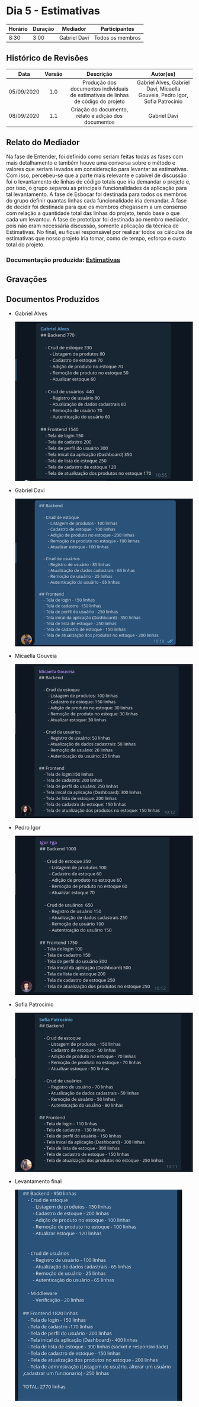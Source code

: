 # Dia 5 - Estimativas

| Horário | Duração | Mediador     | Participantes    |
| ------- | ------- | ------------ | ---------------- |
| 8:30    | 3:00    | Gabriel Davi | Todos os membros |

## Histórico de Revisões

|    Data    | Versão |                                     Descrição                                     |                                  Autor(es)                                  |
| :--------: | :----: | :-------------------------------------------------------------------------------: | :-------------------------------------------------------------------------: |
| 05/09/2020 |  1.0   | Produção dos documentos individuais de estimativas de linhas de código do projeto | Gabriel Alves, Gabriel Davi, Micaella Gouveia, Pedro Igor, Sofia Patrocínio |
| 08/09/2020 |  1.1   |               Criação do documento, relato e adição dos documentos                |                                Gabriel Davi                                 |

## Relato do Mediador

Na fase de Entender, foi definido como seriam feitas todas as fases com mais detalhamento e também houve uma conversa sobre o método e valores que seriam levados em consideração para levantar as estimativas. Com isso, percebeu-se que a parte mais relevante e cabível de discussão foi o levantamento de linhas de código totais que iria demandar o projeto e, por isso, o grupo separou as principais funcionalidades da aplicação para tal levantamento. A fase de Esboçar foi destinada para todos os membros do grupo definir quantas linhas cada funcionalidade iria demandar. A fase de decidir foi destinada para que os membros chegassem a um consenso com relação a quantidade total das linhas do projeto, tendo base o que cada um levantou. A fase de prototipar foi destinada ao membro mediador, pois não eram necessária discussão, somente aplicação da técnica de Estimativas.
No final, eu fiquei responsável por realizar todos os cálculos de estimativas que nosso projeto iria tomar, como de tempo, esforço e custo total do projeto.

### Documentação produzida: [Estimativas](Project/Evaluation.md)

## Gravações

## Documentos Produzidos

- Gabriel Alves

  ![gabriel alves](../assets/designSprint/estimativas/estimativasGabrielAlves.png)

- Gabriel Davi

  ![gabriel davi](../assets/designSprint/estimativas/estimativasGabrielDavi.png)

- Micaella Gouveia

  ![micaella gouveia](../assets/designSprint/estimativas/estimativasMicaella.png)

- Pedro Igor

  ![pedro](../assets/designSprint/estimativas/estimativasIgor.png)

- Sofia Patrocínio

  ![sofia](../assets/designSprint/estimativas/evaluationSofia.png)

- Levantamento final

  ![final](../assets/designSprint/estimativas/levantamentoFinal.png)
